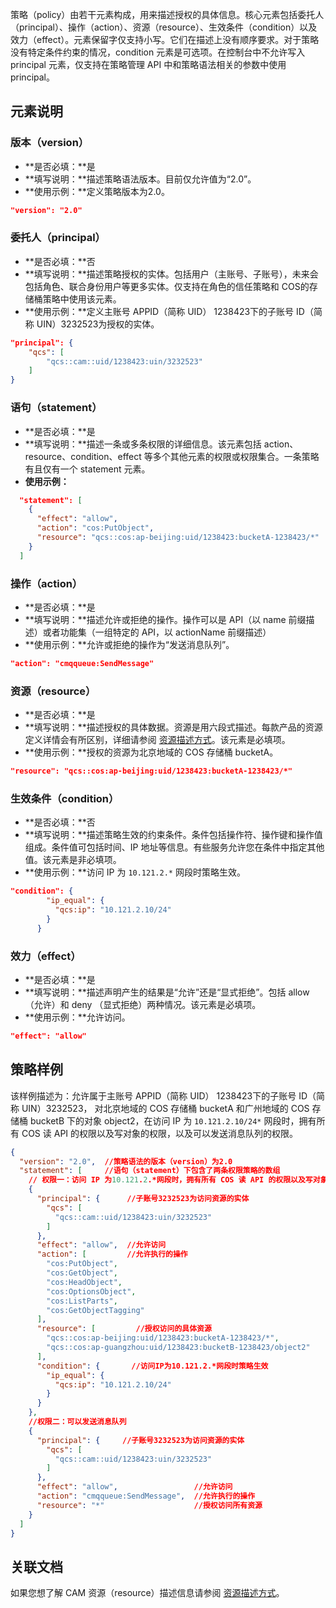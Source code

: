 策略（policy）由若干元素构成，用来描述授权的具体信息。核心元素包括委托人（principal）、操作（action）、资源（resource）、生效条件（condition）以及效力（effect）。元素保留字仅支持小写。它们在描述上没有顺序要求。对于策略没有特定条件约束的情况，condition 元素是可选项。在控制台中不允许写入 principal 元素，仅支持在策略管理 API 中和策略语法相关的参数中使用 principal。

##  元素说明
### 版本（version）
- **是否必填：**是
- **填写说明：**描述策略语法版本。目前仅允许值为“2.0”。
- **使用示例：**定义策略版本为2.0。
```json
"version": "2.0"
```

### 委托人（principal）
- **是否必填：**否
- **填写说明：**描述策略授权的实体。包括用户（主账号、子账号），未来会包括角色、联合身份用户等更多实体。仅支持在角色的信任策略和 COS的存储桶策略中使用该元素。
- **使用示例：**定义主账号 APPID（简称 UID） 1238423下的子账号 ID（简称 UIN）3232523为授权的实体。
```json
"principal": {
	"qcs": [
		"qcs::cam::uid/1238423:uin/3232523"
	]
}
```


### 语句（statement）
- **是否必填：**是
- **填写说明：**描述一条或多条权限的详细信息。该元素包括 action、resource、condition、effect 等多个其他元素的权限或权限集合。一条策略有且仅有一个 statement 元素。
- **使用示例：**
```json
  "statement": [
    {
      "effect": "allow",
      "action": "cos:PutObject",
      "resource": "qcs::cos:ap-beijing:uid/1238423:bucketA-1238423/*"
    }
  ]
```

### 操作（action）
- **是否必填：**是
- **填写说明：**描述允许或拒绝的操作。操作可以是 API（以 name 前缀描述）或者功能集（一组特定的 API，以 actionName 前缀描述）
- **使用示例：**允许或拒绝的操作为“发送消息队列”。
```json
"action": "cmqqueue:SendMessage"
```


### 资源（resource）
- **是否必填：**是
- **填写说明：**描述授权的具体数据。资源是用六段式描述。每款产品的资源定义详情会有所区别，详细请参阅 [资源描述方式](https://cloud.tencent.com/document/product/598/10606)。该元素是必填项。
- **使用示例：**授权的资源为北京地域的 COS 存储桶 bucketA。 
```json
"resource": "qcs::cos:ap-beijing:uid/1238423:bucketA-1238423/*"
```


### 生效条件（condition）
- **是否必填：**否
- **填写说明：**描述策略生效的约束条件。条件包括操作符、操作键和操作值组成。条件值可包括时间、IP 地址等信息。有些服务允许您在条件中指定其他值。该元素是非必填项。
- **使用示例：**访问 IP 为 `10.121.2.*` 网段时策略生效。
```json
"condition": {
        "ip_equal": {
          "qcs:ip": "10.121.2.10/24"
        }
      }
```

### 效力（effect）
- **是否必填：**是
- **填写说明：**描述声明产生的结果是“允许”还是“显式拒绝”。包括 allow（允许）和 deny （显式拒绝）两种情况。该元素是必填项。
- **使用示例：**允许访问。
```json
"effect": "allow"
```

## 策略样例

该样例描述为：允许属于主账号 APPID（简称 UID） 1238423下的子账号 ID（简称 UIN）3232523， 对北京地域的 COS 存储桶 bucketA 和广州地域的 COS 存储桶 bucketB 下的对象 object2，在访问 IP 为 `10.121.2.10/24*` 网段时，拥有所有 COS 读 API 的权限以及写对象的权限，以及可以发送消息队列的权限。 

```json
{
  "version": "2.0",  //策略语法的版本（version）为2.0
  "statement": [     //语句（statement）下包含了两条权限策略的数组
	// 权限一：访问 IP 为10.121.2.*网段时，拥有所有 COS 读 API 的权限以及写对象的权限
    {
      "principal": {      //子账号3232523为访问资源的实体
        "qcs": [
          "qcs::cam::uid/1238423:uin/3232523"   
        ]
      },
      "effect": "allow",  //允许访问
      "action": [         //允许执行的操作
        "cos:PutObject",
        "cos:GetObject",
        "cos:HeadObject",
        "cos:OptionsObject",
        "cos:ListParts",
        "cos:GetObjectTagging"
      ],
      "resource": [         //授权访问的具体资源
        "qcs::cos:ap-beijing:uid/1238423:bucketA-1238423/*",
        "qcs::cos:ap-guangzhou:uid/1238423:bucketB-1238423/object2"
      ],
      "condition": {       //访问IP为10.121.2.*网段时策略生效
        "ip_equal": {
          "qcs:ip": "10.121.2.10/24"
        }
      }
    },
	//权限二：可以发送消息队列
    {
      "principal": {     //子账号3232523为访问资源的实体
        "qcs": [
          "qcs::cam::uid/1238423:uin/3232523"
        ]
      },
      "effect": "allow",                 //允许访问
      "action": "cmqqueue:SendMessage",  //允许执行的操作
      "resource": "*"                    //授权访问所有资源
    }
  ]
}
```

## 关联文档

如果您想了解 CAM 资源（resource）描述信息请参阅 [资源描述方式](https://cloud.tencent.com/document/product/598/10606)。
